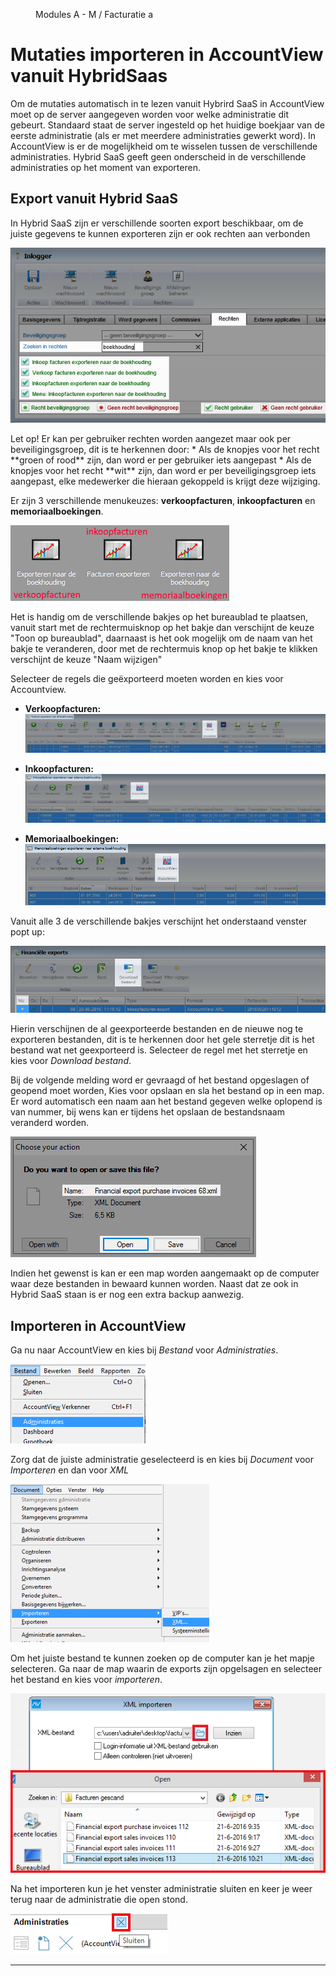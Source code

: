 <properties>
	<page>
		<title>AccountView</title>
	</page>
	<menu>
		<position>Modules A - M / Facturatie </position> 
		<title>AccountView</title>
		<sort>a</sort>
	</menu>
</properties>

# Mutaties importeren in AccountView vanuit HybridSaas #

Om de mutaties automatisch in te lezen vanuit Hybrird SaaS in AccountView moet op de server aangegeven worden voor welke administratie dit gebeurt. Standaard staat de server ingesteld op het huidige boekjaar van de eerste administratie (als er met meerdere administraties gewerkt word). In AccountView is er de mogelijkheid om te wisselen tussen de verschillende administraties. Hybrid SaaS geeft geen onderscheid in de verschillende administraties op het moment van exporteren.

## Export vanuit Hybrid SaaS ##

In Hybrid SaaS zijn er verschillende soorten export beschikbaar, om de juiste gegevens te kunnen exporteren zijn er ook rechten aan verbonden

![rechten](images/rechten.png)

<div class="warning">
Let op! Er kan per gebruiker rechten worden aangezet maar ook per beveiligingsgroep, dit is te herkennen door:
* Als de knopjes voor het recht **groen of rood** zijn, dan word er per gebruiker iets aangepast
* Als de knopjes voor het recht **wit** zijn, dan word er per beveiligingsgroep iets aangepast, elke medewerker die hieraan gekoppeld is krijgt deze wijziging.
</div>

Er zijn 3 verschillende menukeuzes: **verkoopfacturen**, **inkoopfacturen** en **memoriaalboekingen**.

![bakjes](images/bakjes.png)

<div class="tip">
Het is handig om de verschillende bakjes op het bureaublad te plaatsen, vanuit start met de rechtermuisknop op het bakje dan verschijnt de keuze "Toon op bureaublad", daarnaast is het ook mogelijk om de naam van het bakje te veranderen, door met de rechtermuis knop op het bakje te klikken verschijnt de keuze "Naam wijzigen"</div>

Selecteer de regels die geëxporteerd moeten worden en kies voor Accountview.

- **Verkoopfacturen:**
![verkoop](images/verkoopexport.png)

- **Inkoopfacturen:**
![inkoop](images/inkoopexport.png)

- **Memoriaalboekingen:**
![memoriaal](images/memoriaalexport.png)

Vanuit alle 3 de verschillende bakjes verschijnt het onderstaand venster popt up:

![Hybrid SaaS exports](images/nieuw.png)

Hierin verschijnen de al geexporteerde bestanden en de nieuwe nog te exporteren bestanden, dit is te herkennen door het gele sterretje dit is het bestand wat net geexporteerd is. Selecteer de regel met het sterretje en kies voor *Download bestand*.
 
Bij de volgende melding word er gevraagd of het bestand opgeslagen of geopend moet worden, Kies voor opslaan en sla het bestand op in een map. Er word automatisch een naam aan het bestand gegeven welke oplopend is van nummer, bij wens kan er tijdens het opslaan de bestandsnaam veranderd worden.

![opslaan](images/opslaan.png)

<div class="tip">
Indien het gewenst is kan er een map worden aangemaakt op de computer waar deze bestanden in bewaard kunnen worden. Naast dat ze ook in Hybrid SaaS staan is er nog een extra backup aanwezig.
</div>

## Importeren in AccountView ##

Ga nu naar AccountView en kies bij *Bestand* voor *Administraties*.

![AccountViewbestand](images/avbestand.png)

Zorg dat de juiste administratie geselecteerd is en kies bij *Document* voor *Importeren* en dan voor *XML*

![AccountView import](images/avimport.png)

Om het juiste bestand te kunnen zoeken op de computer kan je het mapje selecteren. Ga naar de map waarin de exports zijn opgelsagen en selecteer het bestand en kies voor *importeren*.

![import selecteren](images/avimportbestand.png)

Na het importeren kun je het venster administratie sluiten en keer je weer terug naar de administratie die open stond.
 
![AccountView sluiten](images/avsluiten.png)
 
 -----
